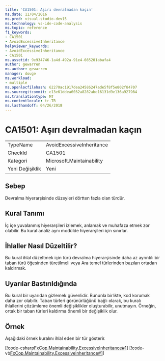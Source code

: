 ```yaml
---
title: 'CA1501: Aşırı devralmadan kaçın'
ms.date: 11/04/2016
ms.prod: visual-studio-dev15
ms.technology: vs-ide-code-analysis
ms.topic: reference
f1_keywords:
- CA1501
- AvoidExcessiveInheritance
helpviewer_keywords:
- AvoidExcessiveInheritance
- CA1501
ms.assetid: 9e934746-1a4d-492a-91e4-085201abafa4
author: gewarren
ms.author: gewarren
manager: douge
ms.workload:
- multiple
ms.openlocfilehash: 62270ac1917dea24586247ade5f8f5e802f84707
ms.sourcegitcommit: e13e61ddea6032a8282abe16131d9e136a927984
ms.translationtype: MT
ms.contentlocale: tr-TR
ms.lasthandoff: 04/26/2018
---
```

# <a name="ca1501-avoid-excessive-inheritance"></a>CA1501: Aşırı devralmadan kaçın
|||
|-|-|
|TypeName|AvoidExcessiveInheritance|
|CheckId|CA1501|
|Kategori|Microsoft.Maintainability|
|Yeni Değişiklik|Yeni|

## <a name="cause"></a>Sebep
 Devralma hiyerarşisinde düzeyleri dörtten fazla olan türdür.

## <a name="rule-description"></a>Kural Tanımı
 İç içe yuvalanmış hiyerarşileri izlemek, anlamak ve muhafaza etmek zor olabilir. Bu kural analiz aynı modülde hiyerarşileri için sınırlar.

## <a name="how-to-fix-violations"></a>İhlaller Nasıl Düzeltilir?
 Bu kural ihlal düzeltmek için türü devralma hiyerarşisinde daha az ayrıntılı bir taban türü öğesinden türetilmeli veya Ara temel türlerinden bazıları ortadan kaldırmak.

## <a name="when-to-suppress-warnings"></a>Uyarılar Bastırıldığında
 Bu kural bir uyarıdan gizlemek güvenlidir. Bununla birlikte, kod korumak daha zor olabilir. Taban türleri görünürlüğünü bağlı olarak, bu kuralı ihlallerini çözümleme önemli değişiklikler oluşturabilir, unutmayın. Örneğin, ortak bir taban türleri kaldırma önemli bir değişiklik olur.

## <a name="example"></a>Örnek
 Aşağıdaki örnek kuralını ihlal eden bir tür gösterir.

 [!code-csharp[FxCop.Maintainability.ExcessiveInheritance#1](../code-quality/codesnippet/CSharp/ca1501-avoid-excessive-inheritance_1.cs)]
 [!code-vb[FxCop.Maintainability.ExcessiveInheritance#1](../code-quality/codesnippet/VisualBasic/ca1501-avoid-excessive-inheritance_1.vb)]